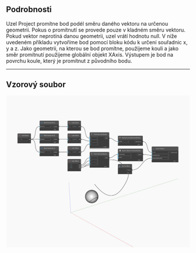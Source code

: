 ## Podrobnosti
Uzel Project promítne bod podél směru daného vektoru na určenou geometrii. Pokus o promítnutí se provede pouze v kladném směru vektoru. Pokud vektor neprotíná danou geometrii, uzel vrátí hodnotu null. V níže uvedeném příkladu vytvoříme bod pomocí bloku kódu k určení souřadnic x, y a z. Jako geometrii, na kterou se bod promítne, použijeme kouli a jako směr promítnutí použijeme globální objekt XAxis. Výstupem je bod na povrchu koule, který je promítnut z původního bodu.
___
## Vzorový soubor

![Project](./Autodesk.DesignScript.Geometry.Curve.Project_img.jpg)

